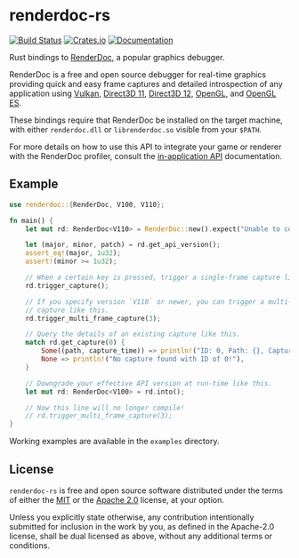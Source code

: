 # renderdoc-rs

[![Build Status][build-badge]][build-url]
[![Crates.io][crate-badge]][crate-url]
[![Documentation][docs-badge]][docs-url]

[build-badge]: https://github.com/ebkalderon/renderdoc-rs/actions/workflows/ci.yml/badge.svg
[build-url]: https://github.com/ebkalderon/renderdoc-rs/actions
[crate-badge]: https://img.shields.io/crates/v/renderdoc.svg
[crate-url]: https://crates.io/crates/renderdoc
[docs-badge]: https://docs.rs/renderdoc/badge.svg
[docs-url]: https://docs.rs/renderdoc

Rust bindings to [RenderDoc], a popular graphics debugger.

[RenderDoc]: https://renderdoc.org/

RenderDoc is a free and open source debugger for real-time graphics providing
quick and easy frame captures and detailed introspection of any application
using [Vulkan], [Direct3D 11], [Direct3D 12], [OpenGL], and [OpenGL ES].

[Vulkan]: https://www.vulkan.org/
[Direct3D 11]: https://learn.microsoft.com/en-us/windows/win32/direct3d11/atoc-dx-graphics-direct3d-11
[Direct3D 12]: https://learn.microsoft.com/en-us/windows/win32/direct3d12/direct3d-12-graphics
[OpenGL]: https://www.khronos.org/opengl/
[OpenGL ES]: https://www.khronos.org/opengles/

These bindings require that RenderDoc be installed on the target machine, with
either `renderdoc.dll` or `librenderdoc.so` visible from your `$PATH`.

For more details on how to use this API to integrate your game or renderer with
the RenderDoc profiler, consult the [in-application API][in-app] documentation.

[in-app]: https://renderdoc.org/docs/in_application_api.html

## Example

```rust
use renderdoc::{RenderDoc, V100, V110};

fn main() {
    let mut rd: RenderDoc<V110> = RenderDoc::new().expect("Unable to connect");

    let (major, minor, patch) = rd.get_api_version();
    assert_eq!(major, 1u32);
    assert!(minor >= 1u32);

    // When a certain key is pressed, trigger a single-frame capture like this.
    rd.trigger_capture();

    // If you specify version `V110` or newer, you can trigger a multi-frame
    // capture like this.
    rd.trigger_multi_frame_capture(3);

    // Query the details of an existing capture like this.
    match rd.get_capture(0) {
        Some((path, capture_time)) => println!("ID: 0, Path: {}, Captured: {:?}", path, capture_time),
        None => println!("No capture found with ID of 0!"),
    }

    // Downgrade your effective API version at run-time like this.
    let mut rd: RenderDoc<V100> = rd.into();

    // Now this line will no longer compile!
    // rd.trigger_multi_frame_capture(3);
}
```

Working examples are available in the `examples` directory.

## License

`renderdoc-rs` is free and open source software distributed under the terms of
either the [MIT](LICENSE-MIT) or the [Apache 2.0](LICENSE-APACHE) license, at
your option.

Unless you explicitly state otherwise, any contribution intentionally submitted
for inclusion in the work by you, as defined in the Apache-2.0 license, shall be
dual licensed as above, without any additional terms or conditions.
